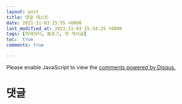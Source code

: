 ```yaml
---
layout: post
title: 댓글 테스트
date: 2021-11-03 15:55 +0800
last_modified_at: 2021-11-03 15:34:25 +0800
tags: [빅데이터, 블로그, 첫 게시글]
toc:  true
comments: true

---
```

<div id="disqus_thread"></div>
<script>
  /**
  *  RECOMMENDED CONFIGURATION VARIABLES: EDIT AND UNCOMMENT THE SECTION BELOW TO INSERT DYNAMIC VALUES FROM YOUR PLATFORM OR CMS.
  *  LEARN WHY DEFINING THESE VARIABLES IS IMPORTANT: https://disqus.com/admin/universalcode/#configuration-variables*/
  var disqus_config = function () {
    this.page.url = 'https://jamesu.blog{{ page.url }}';
    this.page.identifier = '{{ page.id }}';
  };

  (function() { // DON'T EDIT BELOW THIS LINE
    var d = document, s = d.createElement('script');
    s.src="//hx2y-github-io.disqus.com/count.js";
    s.setAttribute('data-timestamp', +new Date());
    (d.head || d.body).appendChild(s);
  })();
</script>
<noscript>Please enable JavaScript to view the <a href="https://disqus.com/?ref_noscript">comments powered by Disqus.</a></noscript>

# 댓글 
